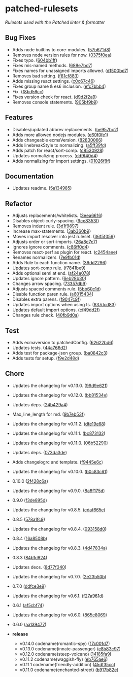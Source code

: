 # patched-rulesets

_Rulesets used with the Patched linter & formatter_



## Bug Fixes
  - Adds node builtins to core-modules.
  ([57b671d8](https://github.com/alexseitsinger/patched-rulesets/commit/57b671d889f40a6d35caf6f9dd496cb498ff4d8b))
  - Removes node version rules for now.
  ([0375f0ea](https://github.com/alexseitsinger/patched-rulesets/commit/0375f0eaeb7b5124d8e7209101ff546469561b05))
  - Fixes typo.
  ([604bb1ff](https://github.com/alexseitsinger/patched-rulesets/commit/604bb1ff3aeaacc533ddaec5214b2e460a1d465c))
  - Fixes mis-named methods.
  ([688e7bd7](https://github.com/alexseitsinger/patched-rulesets/commit/688e7bd73c90fd85ba7c3f3926b0f525639425f2))
  - Fixes names for unassigned imports allowed.
  ([d1500bd7](https://github.com/alexseitsinger/patched-rulesets/commit/d1500bd78ffdd0d7c2c2dd5b8ec8be0e8931654e))
  - Removes bad setting.
  ([f81cf883](https://github.com/alexseitsinger/patched-rulesets/commit/f81cf8835fa79ce0f63cb37f4429996001763e94))
  - Adds missing react settings.
  ([c0c67c46](https://github.com/alexseitsinger/patched-rulesets/commit/c0c67c46d6f12dabac1db0df2e6a74555c29e204))
  - Fixes group name & es6 inclusion.
  ([efc7bbb4](https://github.com/alexseitsinger/patched-rulesets/commit/efc7bbb4fb820f053a29974cbed67e537e4e1fe6))
  - Fix.
  ([f8bd56cc](https://github.com/alexseitsinger/patched-rulesets/commit/f8bd56cc136dedc9f5dd65944e17d1f4f9d937d3))
  - Fixes version check for react.
  ([d9d2f2a9](https://github.com/alexseitsinger/patched-rulesets/commit/d9d2f2a97496c8bd589d0a914439db97b4da7b4f))
  - Removes console statements.
  ([905bf9b9](https://github.com/alexseitsinger/patched-rulesets/commit/905bf9b95e81799dce9128b77387475a50c06f59))




## Features
  - Disables/updated abbrev replacements.
  ([be957bc2](https://github.com/alexseitsinger/patched-rulesets/commit/be957bc2ece8e5a4da56c183c5a9f1983af29fcc))
  - Adds more allowed nodejs modules.
  ([e60f0fe1](https://github.com/alexseitsinger/patched-rulesets/commit/e60f0fe15f937e13a34a1cb8763dd7330ac977a2))
  - Adds changeable ecmaVersion.
  ([82830066](https://github.com/alexseitsinger/patched-rulesets/commit/82830066060858cb8347cff92c111cc0dac677ca))
  - Adds linebreakStyle to normalizing.
  ([a5ff39fd](https://github.com/alexseitsinger/patched-rulesets/commit/a5ff39fd94232ec34756bc187418ea2c4778de7f))
  - Adds patch for react/sort-comp.
  ([c8530928](https://github.com/alexseitsinger/patched-rulesets/commit/c8530928f96cce22339bb2bc3efe6f69891c2a0e))
  - Updates normalizing process.
  ([dd9f40d4](https://github.com/alexseitsinger/patched-rulesets/commit/dd9f40d450af67e08112d58325aa47904452bda8))
  - Adds normalizing for import settings.
  ([01026f8f](https://github.com/alexseitsinger/patched-rulesets/commit/01026f8f2cbc3a4b2dd88e8c1a3ec13fc50f8c50))




## Documentation
  - Updates readme.
  ([5a134985](https://github.com/alexseitsinger/patched-rulesets/commit/5a134985f3a1988b3831c608edda745e4543fe0d))




## Refactor
  - Adjusts replacements/whitelists.
  ([3eea6616](https://github.com/alexseitsinger/patched-rulesets/commit/3eea66164c5dd87966534118fa20f11a3b1ec1ff))
  - Disables object-curly-spacing.
  ([9ce8353f](https://github.com/alexseitsinger/patched-rulesets/commit/9ce8353fe6c08766cf5a96b394128e805a05ce33))
  - Removes indent rule.
  ([3d1f9897](https://github.com/alexseitsinger/patched-rulesets/commit/3d1f9897726b498321e66a08fcd6f80f508b3def))
  - Increase max-statements.
  ([3ab360b9](https://github.com/alexseitsinger/patched-rulesets/commit/3ab360b98624cd513f751c375c126388515b400a))
  - Moves import resolver into jest ruleset.
  ([36f5f059](https://github.com/alexseitsinger/patched-rulesets/commit/36f5f0593e672cd1b02884e0e11edf4794d11817))
  - Adjusts order or sort-imports.
  ([26a8e7c7](https://github.com/alexseitsinger/patched-rulesets/commit/26a8e7c7f3dfb06dc557fbcb658622e4592385e5))
  - Ignores ignore comments.
  ([c86ff0d4](https://github.com/alexseitsinger/patched-rulesets/commit/c86ff0d45ccd5924c2ce536a941f395d53e57dd9))
  - Removes react-perf as plugin for react.
  ([c2454aee](https://github.com/alexseitsinger/patched-rulesets/commit/c2454aee531adfaf8368cc2907705253e52a174e))
  - Renames normalizers.
  ([7e9fb01d](https://github.com/alexseitsinger/patched-rulesets/commit/7e9fb01dbcfcf660e0e13e18de1060171fba1f03))
  - Adds Rule to each function name.
  ([39dd2296](https://github.com/alexseitsinger/patched-rulesets/commit/39dd2296162927e271993add66a19b9f82afe4ac))
  - Updates sort-comp rule.
  ([f7841be9](https://github.com/alexseitsinger/patched-rulesets/commit/f7841be9de7f2b9ed595365068d51f2a373acf70))
  - Adds optional semi at end.
  ([af24e078](https://github.com/alexseitsinger/patched-rulesets/commit/af24e078e7d997816104e837ee1af8a828fe905f))
  - Updates ignore pattern.
  ([6eb28b30](https://github.com/alexseitsinger/patched-rulesets/commit/6eb28b30514c2930eca53dd378da146a80f6fe87))
  - Changes arrow spacing.
  ([73357db9](https://github.com/alexseitsinger/patched-rulesets/commit/73357db98ad75a458bc3f65caa14f127cac28337))
  - Adjusts spaced comments rule.
  ([5bb60c1d](https://github.com/alexseitsinger/patched-rulesets/commit/5bb60c1dd715fc0fdfd74ae91e77074c9a90b296))
  - Disable function paren rule.
  ([a6015434](https://github.com/alexseitsinger/patched-rulesets/commit/a6015434b2c0ef445ad3ac1f396cd5d88de16cee))
  - Disables extra parens.
  ([f9047c9f](https://github.com/alexseitsinger/patched-rulesets/commit/f9047c9f3c1e1bbfce78054a7ef2c7483faeabb3))
  - Updates import options when using ts.
  ([837dcd83](https://github.com/alexseitsinger/patched-rulesets/commit/837dcd8304dcba1789ba6ec9bcbd33dc45c3cb8a))
  - Updates default import options.
  ([cf49dd2f](https://github.com/alexseitsinger/patched-rulesets/commit/cf49dd2f5151f0491aacddd30cc60c92b85c731e))
  - Changes rule check.
  ([40fb9d0a](https://github.com/alexseitsinger/patched-rulesets/commit/40fb9d0a2c67ce20e0dc023956877b071b4aba4b))




## Test
  - Adds ecmaversion to patchedConfig.
  ([62622bd6](https://github.com/alexseitsinger/patched-rulesets/commit/62622bd602f81816903ef4e9e6fbebda16c02a57))
  - Updates tests.
  ([44a766d2](https://github.com/alexseitsinger/patched-rulesets/commit/44a766d2bfe5722602925b392869267ec1f4ed0e))
  - Adds test for package-json group.
  ([ba0842c3](https://github.com/alexseitsinger/patched-rulesets/commit/ba0842c396cb97580277532de03d770ec6d8f7d0))
  - Adds tests for setup.
  ([f9e2d48d](https://github.com/alexseitsinger/patched-rulesets/commit/f9e2d48d0c315b0d167c009c190302150d082e92))




## Chore
  - Updates the changelog for v0.13.0.
  ([99d9e621](https://github.com/alexseitsinger/patched-rulesets/commit/99d9e6214a65c2675781130d5c6c1a255c510145))
  - Updates the changelog for v0.12.0.
  ([bb81534e](https://github.com/alexseitsinger/patched-rulesets/commit/bb81534e05b0bf05c5a858740f805889b85f9339))
  - Updates deps.
  ([24b429a4](https://github.com/alexseitsinger/patched-rulesets/commit/24b429a485ae1a3a5dde8eeadaf9719992f13d09))
  - Max_line_length for md.
  ([9b7eb53f](https://github.com/alexseitsinger/patched-rulesets/commit/9b7eb53fcbea0524fd9074b9e177987582544732))
  - Updates the changelog for v0.11.2.
  ([dfe19e68](https://github.com/alexseitsinger/patched-rulesets/commit/dfe19e681e7f4a7f7a35233bab3305a27a093d01))
  - Updates the changelog for v0.11.1.
  ([bc873132](https://github.com/alexseitsinger/patched-rulesets/commit/bc8731322abb98e5a2c0733d96f772b18eb70afc))
  - Updates the changelog for v0.11.0.
  ([06b52290](https://github.com/alexseitsinger/patched-rulesets/commit/06b52290c5fef6019bda59bfe5169e51b22d9949))
  - Updates deps.
  ([073da3de](https://github.com/alexseitsinger/patched-rulesets/commit/073da3de24388bbae84c97e52f7f4e2149a92493))
  - Adds changelogrc and template.
  ([f9445e6c](https://github.com/alexseitsinger/patched-rulesets/commit/f9445e6cd8759c2334c16309d329610270b1f7f8))
  - Updates the changelog for v0.10.0.
  ([b0c83c61](https://github.com/alexseitsinger/patched-rulesets/commit/b0c83c61389b2e25e4576e4bb51d9ce3fc6be152))
  - 0.10.0
  ([2f428c6a](https://github.com/alexseitsinger/patched-rulesets/commit/2f428c6a491d1d72e4765f7b5054cf3fd215cbab))
  - Updates the changelog for v0.9.0.
  ([8a8f175d](https://github.com/alexseitsinger/patched-rulesets/commit/8a8f175d5f930069e94c343e886c539111f2573f))
  - 0.9.0
  ([f3de895d](https://github.com/alexseitsinger/patched-rulesets/commit/f3de895dcdd971aeb1bafe1efad44fa77abfc2f3))
  - Updates the changelog for v0.8.5.
  ([cdaf665e](https://github.com/alexseitsinger/patched-rulesets/commit/cdaf665e86f62126a7581af865f8080f99ffdf1f))
  - 0.8.5
  ([578a1fc9](https://github.com/alexseitsinger/patched-rulesets/commit/578a1fc942c50cf31df3260de949e34506d24c7d))
  - Updates the changelog for v0.8.4.
  ([093158d0](https://github.com/alexseitsinger/patched-rulesets/commit/093158d0cfcd73218f3f6cb4113bc15a80a48f8f))
  - 0.8.4
  ([16a8508b](https://github.com/alexseitsinger/patched-rulesets/commit/16a8508bba45ec73d2877a10f3c3bbab93706c83))
  - Updates the changelog for v0.8.3.
  ([4d47834a](https://github.com/alexseitsinger/patched-rulesets/commit/4d47834aab0f8969a8ec58ee945b57d859f2acc2))
  - 0.8.3
  ([84b1d624](https://github.com/alexseitsinger/patched-rulesets/commit/84b1d6245e0c51fee0ec85d72723b8c8ca6a01ba))
  - Updates deos.
  ([8d77f340](https://github.com/alexseitsinger/patched-rulesets/commit/8d77f34085ac950f90531f60fd1f58a5ff7dd689))
  - Updates the changelog for v0.7.0.
  ([2e23b50b](https://github.com/alexseitsinger/patched-rulesets/commit/2e23b50be4f3b5a499091b5c3c44cb0b4b02b7d2))
  - 0.7.0
  ([ddfce3e9](https://github.com/alexseitsinger/patched-rulesets/commit/ddfce3e94b99c3e9aaca5e4039bf97070a89e457))
  - Updates the changelog for v0.6.1.
  ([f27a961d](https://github.com/alexseitsinger/patched-rulesets/commit/f27a961d98b4cd17dc4e04d0b1044f5e91882f42))
  - 0.6.1
  ([af5cbf74](https://github.com/alexseitsinger/patched-rulesets/commit/af5cbf746dd439f0af3630ae345ddd3e7e4679c6))
  - Updates the changelog for v0.6.0.
  ([865e8069](https://github.com/alexseitsinger/patched-rulesets/commit/865e8069ba52f5011257dfaee8a6a759d66f7484))
  - 0.6.0
  ([aa139477](https://github.com/alexseitsinger/patched-rulesets/commit/aa1394777dd05bd1584adedd6a28a91376011e30))

  - **release**
    - v0.14.0 codename(romantic-spy)
  ([17c001d7](https://github.com/alexseitsinger/patched-rulesets/commit/17c001d732e775553659e3b74646fea8f13c6749))
    - v0.13.0 codename(innate-passenger)
  ([e8b83c97](https://github.com/alexseitsinger/patched-rulesets/commit/e8b83c97bcf6df42477e2a77103b372d4f9be9e7))
    - v0.12.0 codename(steep-volcano)
  ([14185fa9](https://github.com/alexseitsinger/patched-rulesets/commit/14185fa9affe3a077cda6ed228d7f314599d4e63))
    - v0.11.2 codename(waggish-fly)
  ([eb765ae6](https://github.com/alexseitsinger/patched-rulesets/commit/eb765ae6ab3ccbdfd711b63fcee7d57de73af8b0))
    - v0.11.1 codename(friendly-addition)
  ([45df35cc](https://github.com/alexseitsinger/patched-rulesets/commit/45df35ccf79198a4e879a415965af5b6b7d7c78b))
    - v0.11.0 codename(enchanted-street)
  ([b917b82e](https://github.com/alexseitsinger/patched-rulesets/commit/b917b82ef77588ae449de3971e322d9701b69dd5))





